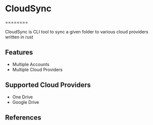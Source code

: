 # CloudSync
========

CloudSync is CLI tool to sync a given folder
to various cloud providers written in rust

## Features

- Multiple Accounts
- Multiple Cloud Providers

## Supported Cloud Providers

- One Drive
- Google Drive

## References